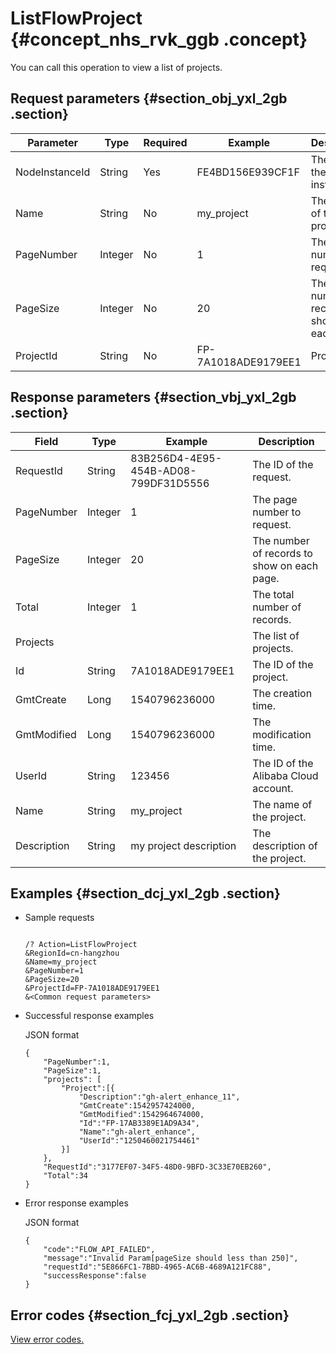 # ListFlowProject {#concept_nhs_rvk_ggb .concept}

You can call this operation to view a list of projects.

## Request parameters {#section_obj_yxl_2gb .section}

|Parameter|Type|Required|Example|Description|
|---------|----|--------|-------|-----------|
|NodeInstanceId|String|Yes|FE4BD156E939CF1F|The ID of the node instance.|
|Name|String|No|my\_project|The name of the project.|
|PageNumber|Integer|No|1|The page number to request.|
|PageSize|Integer|No|20|The number of records to show on each page.|
|ProjectId|String|No|FP-7A1018ADE9179EE1|Project ID|

## Response parameters {#section_vbj_yxl_2gb .section}

|Field|Type|Example|Description|
|-----|----|-------|-----------|
|RequestId|String|83B256D4-4E95-454B-AD08-799DF31D5556|The ID of the request.|
|PageNumber|Integer|1|The page number to request.|
|PageSize|Integer|20|The number of records to show on each page.|
|Total|Integer|1|The total number of records.|
|Projects| | |The list of projects.|
|Id|String|7A1018ADE9179EE1|The ID of the project.|
|GmtCreate|Long|1540796236000|The creation time.|
|GmtModified|Long|1540796236000|The modification time.|
|UserId|String|123456|The ID of the Alibaba Cloud account.|
|Name|String|my\_project|The name of the project.|
|Description|String|my project description|The description of the project.|

## Examples {#section_dcj_yxl_2gb .section}

-   Sample requests

    ```
    
    /? Action=ListFlowProject
    &RegionId=cn-hangzhou
    &Name=my_project
    &PageNumber=1
    &PageSize=20
    &ProjectId=FP-7A1018ADE9179EE1 
    &<Common request parameters>
    ```

-   Successful response examples

    JSON format

    ```
    {
    	"PageNumber":1,
    	"PageSize":1,
    	"projects": [
    		"Project":[{
    			"Description":"gh-alert_enhance_11",
    			"GmtCreate":1542957424000,
    			"GmtModified":1542964674000,
    			"Id":"FP-17AB3389E1AD9A34",
    			"Name":"gh-alert_enhance",
    			"UserId":"1250460021754461"
    		}]
    	},
    	"RequestId":"3177EF07-34F5-48D0-9BFD-3C33E70EB260",
    	"Total":34
    }
    ```

-   Error response examples

    JSON format

    ```
    {
    	"code":"FLOW_API_FAILED",
    	"message":"Invalid Param[pageSize should less than 250]",
    	"requestId":"5E866FC1-7BBD-4965-AC6B-4689A121FC88",
    	"successResponse":false
    }
    ```


## Error codes {#section_fcj_yxl_2gb .section}

[View error codes.](https://error-center.alibabacloud.com/status/product/Emr)

